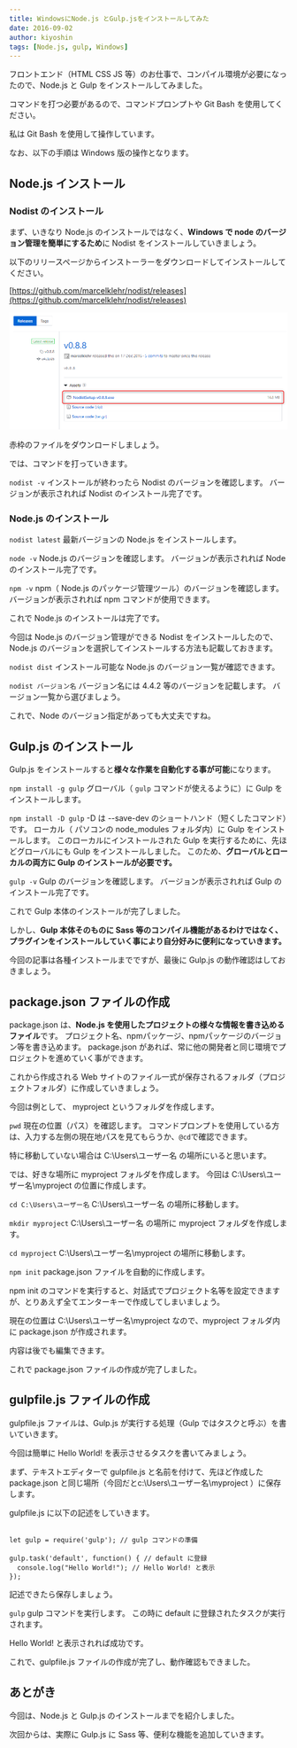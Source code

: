 ```yaml
---
title: WindowsにNode.js とGulp.jsをインストールしてみた
date: 2016-09-02
author: kiyoshin
tags: [Node.js, gulp, Windows]
---
```


フロントエンド（HTML CSS JS 等）のお仕事で、コンパイル環境が必要になったので、Node.js と Gulp をインストールしてみました。

コマンドを打つ必要があるので、コマンドプロンプトや Git Bash を使用してください。

私は Git Bash を使用して操作しています。

なお、以下の手順は Windows 版の操作となります。

## Node.js インストール

### Nodist のインストール
まず、いきなり Node.js のインストールではなく、**Windows で node のバージョン管理を簡単にするため**に Nodist をインストールしていきましょう。

以下のリリースページからインストーラーをダウンロードしてインストールしてください。

[https://github.com/marcelklehr/nodist/releases](https://github.com/marcelklehr/nodist/releases)

![Nodist](images/windows-nodejs-gulpjs-install-1.png)

赤枠のファイルをダウンロードしましょう。

では、コマンドを打っていきます。

` nodist -v `
インストールが終わったら Nodist のバージョンを確認します。
バージョンが表示されれば Nodist のインストール完了です。

### Node.js のインストール
` nodist latest `
最新バージョンの Node.js をインストールします。

` node -v `
Node.js のバージョンを確認します。
バージョンが表示されれば Node のインストール完了です。

` npm -v `
npm（ Node.js のパッケージ管理ツール）のバージョンを確認します。
バージョンが表示されれば npm コマンドが使用できます。

これで Node.js のインストールは完了です。

今回は Node.js のバージョン管理ができる Nodist をインストールしたので、Node.js のバージョンを選択してインストールする方法も記載しておきます。

` nodist dist `
インストール可能な Node.js のバージョン一覧が確認できます。

` nodist バージョン名 `
バージョン名には 4.4.2 等のバージョンを記載します。
バージョン一覧から選びましょう。

これで、Node のバージョン指定があっても大丈夫ですね。

## Gulp.js のインストール
Gulp.js をインストールすると**様々な作業を自動化する事が可能**になります。

` npm install -g gulp `
グローバル（ ` gulp ` コマンドが使えるように）に Gulp をインストールします。

` npm install -D gulp `
-D は --save-dev のショートハンド（短くしたコマンド）です。
ローカル（ パソコンの node_modules フォルダ内）に Gulp をインストールします。
このローカルにインストールされた Gulp を実行するために、先ほどグローバルにも Gulp をインストールしました。
このため、**グローバルとローカルの両方に Gulp のインストールが必要です。**

` gulp -v `
Gulp のバージョンを確認します。
バージョンが表示されれば Gulp のインストール完了です。

これで Gulp 本体のインストールが完了しました。

しかし、**Gulp 本体そのものに Sass 等のコンパイル機能があるわけではなく、プラグインをインストールしていく事により自分好みに便利になっていきます。**

今回の記事は各種インストールまでですが、最後に Gulp.js の動作確認はしておきましょう。

## package.json ファイルの作成
package.json は、**Node.js を使用したプロジェクトの様々な情報を書き込めるファイル**です。
プロジェクト名、npmパッケージ、npmパッケージのバージョン等を書き込めます。
package.json があれば、常に他の開発者と同じ環境でプロジェクトを進めていく事ができます。

これから作成される Web サイトのファイル一式が保存されるフォルダ（プロジェクトフォルダ）に作成していきましょう。 

今回は例として、 myproject というフォルダを作成します。

` pwd `
現在の位置（パス）を確認します。
コマンドプロンプトを使用している方は、入力する左側の現在地パスを見てもらうか、` @cd `で確認できます。

特に移動していない場合は C:\Users\ユーザー名 の場所にいると思います。

では、好きな場所に myproject フォルダを作成します。
今回は C:\Users\ユーザー名\myproject の位置に作成します。


` cd C:\Users\ユーザー名 `
C:\Users\ユーザー名 の場所に移動します。

` mkdir myproject `
C:\Users\ユーザー名 の場所に myproject フォルダを作成します。

` cd myproject `
C:\Users\ユーザー名\myproject の場所に移動します。

` npm init `
package.json ファイルを自動的に作成します。

npm init のコマンドを実行すると、対話式でプロジェクト名等を設定できますが、とりあえず全てエンターキーで作成してしまいましょう。

現在の位置は C:\Users\ユーザー名\myproject なので、myproject フォルダ内に package.json が作成されます。

内容は後でも編集できます。

これで package.json ファイルの作成が完了しました。

## gulpfile.js ファイルの作成
gulpfile.js ファイルは、Gulp.js が実行する処理（Gulp ではタスクと呼ぶ）を書いていきます。

今回は簡単に Hello World! を表示させるタスクを書いてみましょう。

まず、テキストエディターで gulpfile.js と名前を付けて、先ほど作成した package.json と同じ場所（今回だとc:\Users\ユーザー名\myproject ）に保存します。

gulpfile.js に以下の記述をしていきます。

```

let gulp = require('gulp'); // gulp コマンドの準備

gulp.task('default', function() { // default に登録
  console.log("Hello World!"); // Hello World! と表示
});

```

記述できたら保存しましょう。

` gulp `
gulp コマンドを実行します。
この時に default に登録されたタスクが実行されます。

Hello World! と表示されれば成功です。

これで、gulpfile.js ファイルの作成が完了し、動作確認もできました。

## あとがき
今回は、Node.js と Gulp.js のインストールまでを紹介しました。

次回からは、実際に Gulp.js に Sass 等、便利な機能を追加していきます。 